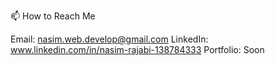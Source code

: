📫 How to Reach Me

Email: nasim.web.develop@gmail.com
LinkedIn: www.linkedin.com/in/nasim-rajabi-138784333
Portfolio: Soon

